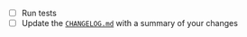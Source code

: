 - [ ] Run tests
- [ ] Update the [`CHANGELOG.md`][1] with a summary of your changes

[1]: https://github.com/prettier/prettier-vscode/blob/main/CHANGELOG.md
